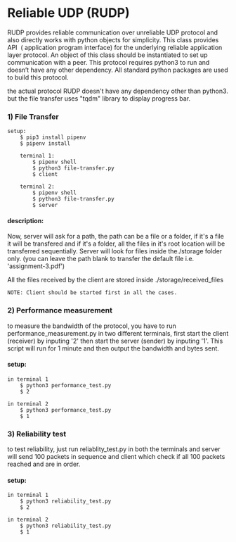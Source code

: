 # Reliable UDP (RUDP)

RUDP provides reliable communication over unreliable UDP protocol and also directly works with
python objects for simplicity. This class provides API ​ ( application program interface) for the
underlying reliable application layer protocol. An object of this class should be instantiated to set
up communication with a peer. This protocol requires python3 to run and doesn’t have any other
dependency. All standard python packages are used to build this protocol.

the actual protocol RUDP doesn't have any dependency other than python3.
but the file transfer uses "tqdm" library to display progress bar.

### 1) File Transfer

	setup:
		$ pip3 install pipenv
		$ pipenv install

		terminal 1:
			$ pipenv shell
			$ python3 file-transfer.py
			$ client

		terminal 2:
			$ pipenv shell
			$ python3 file-transfer.py
			$ server

#### description:
Now, server will ask for a path, the path can be a file or a folder,
if it's a file it will be transfered and if it's a folder, all the files
in it's root location will be transferred sequentially. Server will look for
files inside the./storage folder only. (you can leave the path blank to transfer
the default file i.e. 'assignment-3.pdf')

All the files received by the client are stored inside ./storage/received_files

	NOTE: Client should be started first in all the cases.


### 2) Performance measurement

to measure the bandwidth of the protocol, you have to run performance_measurement.py in two different
terminals, first start the client (receiver) by inputing '2' then start the server (sender) by inputing
'1'. This script will run for 1 minute and then output the bandwidth and bytes sent.

#### setup:

	in terminal 1
		$ python3 performance_test.py
		$ 2

	in terminal 2
		$ python3 performance_test.py
		$ 1

### 3) Reliability test

to test reliability, just run reliablity_test.py in both the terminals and server will send 100 packets in sequence
and client which check if all 100 packets reached and are in order.


#### setup:

	in terminal 1
		$ python3 reliability_test.py
		$ 2

	in terminal 2
		$ python3 reliability_test.py
		$ 1
